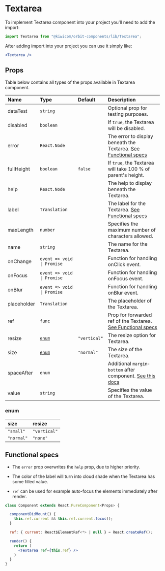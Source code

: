 # Textarea
To implement Textarea component into your project you'll need to add the import:
```jsx
import Textarea from "@kiwicom/orbit-components/lib/Textarea";
```
After adding import into your project you can use it simply like:
```jsx
<Textarea />
```
## Props
Table below contains all types of the props available in Textarea component.

| Name          | Type                        | Default      | Description                      |
| :------------ | :-------------------------- | :----------- | :------------------------------- |
| dataTest      | `string`                    |              | Optional prop for testing purposes.
| disabled      | `boolean`                   |              | If `true`, the Textarea will be disabled.
| error         | `React.Node`                |              | The error to display beneath the Textarea. [See Functional specs](#functional-specs)
| fullHeight    | `boolean`                   | `false`      | If `true`, the Textarea will take 100 % of parent's height.
| help          | `React.Node`                |              | The help to display beneath the Textarea.
| label         | `Translation`               |              | The label for the Textarea. [See Functional specs](#functional-specs)
| maxLength     | `number`                    |              | Specifies the maximum number of characters allowed.
| name          | `string`                    |              | The name for the Textarea.
| onChange      | `event => void \| Promise`  |              | Function for handling onClick event.
| onFocus       | `event => void \| Promise`  |              | Function for handling onFocus event.
| onBlur        | `event => void \| Promise`  |              | Function for handling onBlur event.
| placeholder   | `Translation`               |              | The placeholder of the Textarea.
| ref           | `func`                      |              | Prop for forwarded ref of the Textarea. [See Functional specs](#functional-specs)
| resize        | [`enum`](#enum)             | `"vertical"` | The resize option for Textarea.
| size          | [`enum`](#enum)             | `"normal"`   | The size of the Textarea.
| spaceAfter    | `enum`                      |              | Additional `margin-bottom` after component. [See this docs](https://github.com/kiwicom/orbit-components/tree/master/src/common/getSpacingToken)
| value         | `string`                    |              | Specifies the value of the Textarea.

### enum

| size         | resize        |
| :----------- | :------------ |
| `"small"`    | `"vertical"`
| `"normal"`   | `"none"`


## Functional specs
* The `error` prop overwrites the `help` prop, due to higher priority.

* The color of the label will turn into cloud shade when the Textarea has some filled value.

* `ref` can be used for example auto-focus the elements immediately after render.
```jsx
class Component extends React.PureComponent<Props> {

  componentDidMount() {
    this.ref.current && this.ref.current.focus();
  }

  ref: { current: React$ElementRef<*> | null } = React.createRef();

  render() {
    return (
      <Textarea ref={this.ref} />
    )
  }
}
```

